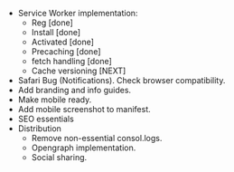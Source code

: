 - Service Worker implementation:
  - Reg [done]
  - Install [done]
  - Activated [done]
  - Precaching [done]
  - fetch handling [done]
  - Cache versioning [NEXT]
- Safari Bug (Notifications). Check browser compatibility.
- Add branding and info guides.
- Make mobile ready.
- Add mobile screenshot to manifest.
- SEO essentials
- Distribution
  - Remove non-essential consol.logs.
  - Opengraph implementation.
  - Social sharing.
